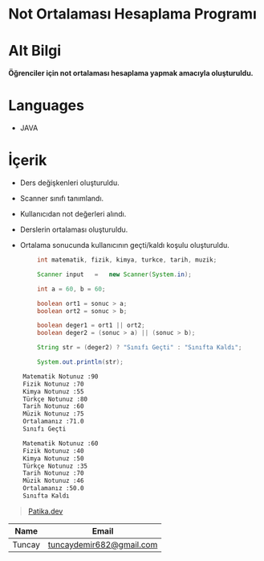 # **Not Ortalaması Hesaplama Programı**


# Alt Bilgi
**Öğrenciler için not ortalaması hesaplama yapmak amacıyla oluşturuldu.**

# Languages

* JAVA

# İçerik

* Ders değişkenleri oluşturuldu.

* Scanner sınıfı tanımlandı.

* Kullanıcıdan not değerleri alındı.

* Derslerin ortalaması oluşturuldu.

* Ortalama sonucunda kullanıcının geçti/kaldı koşulu oluşturuldu.

```Java
        int matematik, fizik, kimya, turkce, tarih, muzik;

        Scanner input   =   new Scanner(System.in);
```

```Java
        int a = 60, b = 60;

        boolean ort1 = sonuc > a;
        boolean ort2 = sonuc > b;

        boolean deger1 = ort1 || ort2;
        boolean deger2 = (sonuc > a) || (sonuc > b);

        String str = (deger2) ? "Sınıfı Geçti" : "Sınıfta Kaldı";

        System.out.println(str);
```


```bash
    Matematik Notunuz :90
    Fizik Notunuz :70
    Kimya Notunuz :55
    Türkçe Notunuz :80
    Tarih Notunuz :60
    Müzik Notunuz :75
    Ortalamanız :71.0
    Sınıfı Geçti
```

```bash
    Matematik Notunuz :60
    Fizik Notunuz :40
    Kimya Notunuz :50
    Türkçe Notunuz :35
    Tarih Notunuz :70
    Müzik Notunuz :46
    Ortalamanız :50.0
    Sınıfta Kaldı
```


>[Patika.dev](https://app.patika.dev/fogomurphy)


| Name |  Email |
| ---- |  ----- |
| Tuncay | tuncaydemir682@gmail.com |

